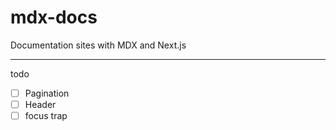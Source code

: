 
# mdx-docs

Documentation sites with MDX and Next.js

---

todo

- [ ] Pagination
- [ ] Header
- [ ] focus trap
